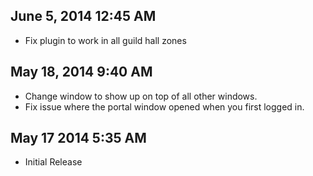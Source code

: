 June 5, 2014 12:45 AM
---------------------

* Fix plugin to work in all guild hall zones

May 18, 2014 9:40 AM
--------------------

* Change window to show up on top of all other windows.
* Fix issue where the portal window opened when you first logged in.

May 17 2014 5:35 AM
-------------------

* Initial Release